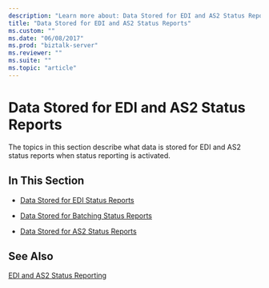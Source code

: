 ```yaml
---
description: "Learn more about: Data Stored for EDI and AS2 Status Reports"
title: "Data Stored for EDI and AS2 Status Reports"
ms.custom: ""
ms.date: "06/08/2017"
ms.prod: "biztalk-server"
ms.reviewer: ""
ms.suite: ""
ms.topic: "article"
---
```

# Data Stored for EDI and AS2 Status Reports
The topics in this section describe what data is stored for EDI and AS2 status reports when status reporting is activated.  
  
## In This Section  
  
-   [Data Stored for EDI Status Reports](../core/data-stored-for-edi-status-reports.md)  
  
-   [Data Stored for Batching Status Reports](../core/data-stored-for-batching-status-reports.md)  
  
-   [Data Stored for AS2 Status Reports](../core/data-stored-for-as2-status-reports.md)  
  
## See Also  
 [EDI and AS2 Status Reporting](../core/edi-and-as2-status-reporting.md)
